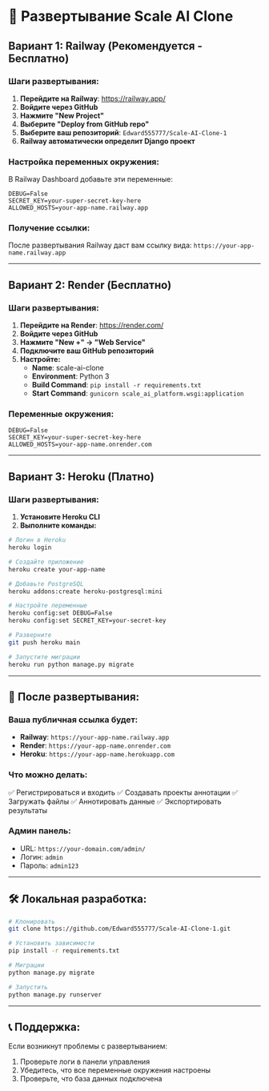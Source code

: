 # 🚀 Развертывание Scale AI Clone

## Вариант 1: Railway (Рекомендуется - Бесплатно)

### Шаги развертывания:

1. **Перейдите на Railway**: https://railway.app/
2. **Войдите через GitHub**
3. **Нажмите "New Project"**
4. **Выберите "Deploy from GitHub repo"**
5. **Выберите ваш репозиторий**: `Edward555777/Scale-AI-Clone-1`
6. **Railway автоматически определит Django проект**

### Настройка переменных окружения:

В Railway Dashboard добавьте эти переменные:

```
DEBUG=False
SECRET_KEY=your-super-secret-key-here
ALLOWED_HOSTS=your-app-name.railway.app
```

### Получение ссылки:

После развертывания Railway даст вам ссылку вида:
`https://your-app-name.railway.app`

---

## Вариант 2: Render (Бесплатно)

### Шаги развертывания:

1. **Перейдите на Render**: https://render.com/
2. **Войдите через GitHub**
3. **Нажмите "New +" → "Web Service"**
4. **Подключите ваш GitHub репозиторий**
5. **Настройте:**
   - **Name**: scale-ai-clone
   - **Environment**: Python 3
   - **Build Command**: `pip install -r requirements.txt`
   - **Start Command**: `gunicorn scale_ai_platform.wsgi:application`

### Переменные окружения:

```
DEBUG=False
SECRET_KEY=your-super-secret-key-here
ALLOWED_HOSTS=your-app-name.onrender.com
```

---

## Вариант 3: Heroku (Платно)

### Шаги развертывания:

1. **Установите Heroku CLI**
2. **Выполните команды:**

```bash
# Логин в Heroku
heroku login

# Создайте приложение
heroku create your-app-name

# Добавьте PostgreSQL
heroku addons:create heroku-postgresql:mini

# Настройте переменные
heroku config:set DEBUG=False
heroku config:set SECRET_KEY=your-secret-key

# Разверните
git push heroku main

# Запустите миграции
heroku run python manage.py migrate
```

---

## 🔗 После развертывания:

### Ваша публичная ссылка будет:
- **Railway**: `https://your-app-name.railway.app`
- **Render**: `https://your-app-name.onrender.com`
- **Heroku**: `https://your-app-name.herokuapp.com`

### Что можно делать:
✅ Регистрироваться и входить
✅ Создавать проекты аннотации
✅ Загружать файлы
✅ Аннотировать данные
✅ Экспортировать результаты

### Админ панель:
- URL: `https://your-domain.com/admin/`
- Логин: `admin`
- Пароль: `admin123`

---

## 🛠️ Локальная разработка:

```bash
# Клонировать
git clone https://github.com/Edward555777/Scale-AI-Clone-1.git

# Установить зависимости
pip install -r requirements.txt

# Миграции
python manage.py migrate

# Запустить
python manage.py runserver
```

---

## 📞 Поддержка:

Если возникнут проблемы с развертыванием:
1. Проверьте логи в панели управления
2. Убедитесь, что все переменные окружения настроены
3. Проверьте, что база данных подключена
